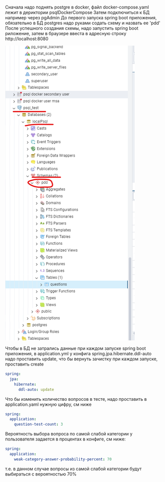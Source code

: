 Сначала надо поднять postgre в docker, файл docker-compose.yaml лежит в дериктории psqlDockerCompose
Затем подключиться к БД например через pgAdmin
До первого запуска spring boot приложения, обязательно в БД postgres надо руками содать схему и назвать ее 'pdd'
После успешного создания схемы, надо запустить spring boot риложение, затем в браузере ввеста в адресную строку http://localhost:8080

![1.png](1.png)

Чтобы в БД не затрались данные при каждом запуске spring boot приложения, в application.yml 
у конфига spring.jpa.hibernate.ddl-auto надо проставить update, что бы вернуть зачистку при каждом запуске, проставить create
```yaml
spring:
  jpa:
    hibernate:
      ddl-auto: update
```

Что бы изменить количество вопросов в тесте, надо проставить в application.yaml нужную цифру, см ниже
```yaml
spring:
  application:
    question-test-count: 3
```

Вероятность выбора вопроса по самой слабой категории у пользователя задается в процентах в конфиге, см ниже:
```yaml
spring:
  application:
    weak-category-answer-probability-percent: 70
```
т.е. в данном случае вопросы из самой слабой категории будут выбираться с вероятностью 70%